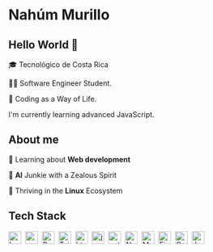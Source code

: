 # Nahúm Murillo


## Hello World 👋 
🎓 Tecnológico de Costa Rica 

👨‍💻 Software Engineer Student.

🤠 Coding as a Way of Life. 

I'm currently learning advanced JavaScript.

## About me
🌱&nbsp;Learning about **Web development**

🧠&nbsp;**AI** Junkie with a Zealous Spirit

🐧&nbsp;Thriving in the **Linux** Ecosystem

## Tech Stack
<img src="https://img.shields.io/badge/Bash-05122A?style=flat&logo=gnu-bash" alt="bash Badge" height="25">&nbsp;
<img src="https://img.shields.io/badge/Css3-05122A?style=flat&logo=css3&logoColor=1572B6" alt="css3 Badge" height="25">&nbsp;
<img src="https://img.shields.io/badge/Bootstrap-05122A?style=flat&logo=bootstrap&logoColor=563D7C" alt="Bootstrap Badge" height="25">&nbsp;
<img src="https://img.shields.io/badge/Tailwind%20CSS-05122A?style=flat&logo=tailwind-css&logoColor=38B2AC" alt="Tailwind CSS Badge" height="25">&nbsp;
<img src="https://img.shields.io/badge/Html5-05122A?style=flat&logo=html5" alt="html5 Badge" height="25">&nbsp;
<img src="https://img.shields.io/badge/Javascript-05122A?style=flat&logo=javascript" alt="javascript Badge" height="25">&nbsp;
<img src="https://img.shields.io/badge/Python-05122A?style=flat&logo=python" alt="python Badge" height="25">&nbsp;
<img src="https://img.shields.io/badge/Node.js-05122A?style=flat&logo=node.js&logoColor=339933" alt="Node.js Badge" height="25">&nbsp;
<img src="https://img.shields.io/badge/MongoDB-05122A?style=flat&logo=mongodb&logoColor=47A248" alt="MongoDB Badge" height="25">&nbsp;
<img src="https://img.shields.io/badge/Firebase-05122A?style=flat&logo=firebase&logoColor=FFCA28" alt="Firebase Badge" height="25">&nbsp;
<img src="https://img.shields.io/badge/C++-05122A?style=flat&logo=cplusplus&logoColor=00599C" alt="C++ Badge" height="25">&nbsp;
<img src="https://img.shields.io/badge/Java-05122A?style=flat&logo=java&logoColor=007396" alt="Java Badge" height="25">&nbsp;
<!-- ![Top Langs](https://github-readme-stats.vercel.app/api/top-langs/?username=nahum0804&layout=compact&theme=dark) -->


